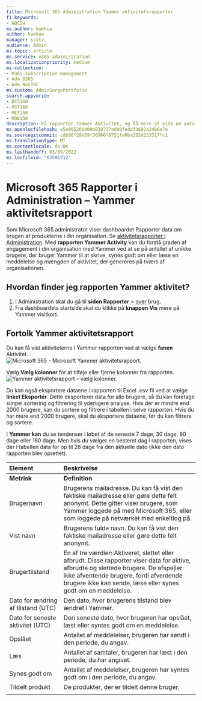 ```yaml
---
title: Microsoft 365 Administration Yammer aktivitetsrapporter
f1.keywords:
- NOCSH
ms.author: kwekua
author: kwekua
manager: scotv
audience: Admin
ms.topic: article
ms.service: o365-administration
ms.localizationpriority: medium
ms.collection:
- M365-subscription-management
- Adm_O365
- Adm_NonTOC
ms.custom: AdminSurgePortfolio
search.appverid:
- BCS160
- MST160
- MET150
- MOE150
description: Få rapporten Yammer Aktivitet, og få mere at vide om antallet af brugere, der bruger Yammer til at skrive, synes godt om eller læse en meddelelse.
ms.openlocfilehash: e5e865266d09d839777ed00feddf3682a24b6e7e
ms.sourcegitcommit: cdb90f28e59f36966f8751fa8ba352d233317fc1
ms.translationtype: MT
ms.contentlocale: da-DK
ms.lasthandoff: 03/09/2022
ms.locfileid: "63591712"
---
```

# <a name="microsoft-365-reports-in-the-admin-center---yammer-activity-report"></a>Microsoft 365 Rapporter i Administration – Yammer aktivitetsrapport

Som Microsoft 365 administrator viser dashboardet Rapporter data om brugen af produkterne i din organisation. Se [aktivitetsrapporter i Administration](activity-reports.md). Med **rapporten Yammer Activity** kan du forstå graden af engagement i din organisation med Yammer ved at se på antallet af unikke brugere, der bruger Yammer til at skrive, synes godt om eller læse en meddelelse og mængden af aktivitet, der genereres på tværs af organisationen. 
 
## <a name="how-do-i-get-to-the-yammer-activity-report"></a>Hvordan finder jeg rapporten Yammer aktivitet?

1. I Administration skal du gå til **siden Rapporter** \> <a href="https://go.microsoft.com/fwlink/p/?linkid=2074756" target="_blank">over</a> brug. 
2. Fra dashboardets startside skal du klikke på **knappen Vis** mere på Yammer visitkort.

  
## <a name="interpret-the-yammer-activity-report"></a>Fortolk Yammer aktivitetsrapport

Du kan få vist aktiviteterne i Yammer rapporten ved at vælge **fanen** Aktivitet.<br/>![Microsoft 365 - Microsoft Yammer aktivitetsrapport.](../../media/9b251183-c2b3-430c-ab2d-58bf11e7e3ae.png)

Vælg **Vælg kolonner** for at tilføje eller fjerne kolonner fra rapporten.  <br/> ![Yammer aktivitetsrapport – vælg kolonner.](../../media/7ef6351d-f7e9-4504-913d-2c2df9062bf6.png)

Du kan også eksportere dataene i rapporten til Excel .csv fil ved at vælge **linket Eksportér**. Dette eksporterer data for alle brugere, så du kan foretage simpel sortering og filtrering til yderligere analyse. Hvis der er mindre end 2000 brugere, kan du sortere og filtrere i tabellen i selve rapporten. Hvis du har mere end 2000 brugere, skal du eksportere dataene, før du kan filtrere og sortere. 

I **Yammer kan** du se tendenser i løbet af de seneste 7 dage, 30 dage, 90 dage eller 180 dage. Men hvis du vælger en bestemt dag i rapporten, vises der i tabellen data for op til 28 dage fra den aktuelle dato (ikke den dato rapporten blev oprettet).
  
|Element|Beskrivelse|
|:-----|:-----|
|**Metrisk**|**Definition**|
|Brugernavn  <br/> |Brugerens mailadresse. Du kan få vist den faktiske mailadresse eller gøre dette felt anonymt. Dette gitter viser brugere, som Yammer loggede på med Microsoft 365, eller som loggede på netværket med enkeltlog på. <br/> |
|Vist navn  <br/> |Brugerens fulde navn. Du kan få vist den faktiske mailadresse eller gøre dette felt anonymt.  <br/> |
|Brugertilstand  <br/> |En af tre værdier: Aktiveret, slettet eller afbrudt. Disse rapporter viser data for aktive, afbrudte og slettede brugere. De afspejler ikke afventende brugere, fordi afventende brugere ikke kan sende, læse eller synes godt om en meddelelse.  <br/> |
|Dato for ændring af tilstand (UTC)  <br/> |Den dato, hvor brugerens tilstand blev ændret i Yammer.  <br/> |
|Dato for seneste aktivitet (UTC)  <br/> | Den seneste dato, hvor brugeren har opslået, læst eller syntes godt om en meddelelse.  <br/> |
|Opslået  <br/> |Antallet af meddelelser, brugeren har sendt i den periode, du angav. <br/>|
|Læs  <br/> |Antallet af samtaler, brugeren har læst i den periode, du har angivet.  <br/> |
|Synes godt om  <br/> |Antallet af meddelelser, brugeren har syntes godt om i den periode, du angav.  <br/>|
|Tildelt produkt  <br/> |De produkter, der er tildelt denne bruger.|
|||